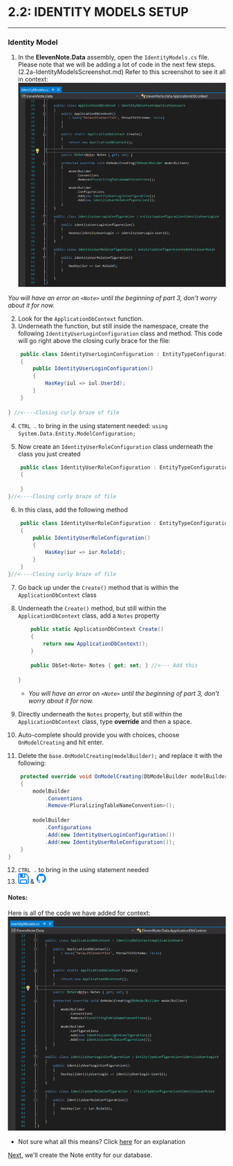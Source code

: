 # 2.2: IDENTITY MODELS SETUP
---
### Identity Model
1. In the **ElevenNote.Data** assembly, open the `IdentityModels.cs` file. Please note that we will be adding a lot of code in the next few steps. (2.2a-IdentityModelsScreenshot.md) Refer to this screenshot to see it all in context:
![IdentityModels.cs](../assets/2.2a-A.png)

*You will have an error on `<Note>` until the beginning of part 3, don't worry about it for now.*

2. Look for the `ApplicationDbContext` function.
3. Underneath the function, but still inside the namespace, create the following `IdentityUserLoginConfiguration` class and method. This code will go right above the closing curly brace for the file:

```cs
    public class IdentityUserLoginConfiguration : EntityTypeConfiguration<IdentityUserLogin>
    {
        public IdentityUserLoginConfiguration()
        {
            HasKey(iul => iul.UserId);
        }
    }

} //<----Closing curly braze of file
```
4. `CTRL .` to bring in the using statement needed: `using System.Data.Entity.ModelConfiguration;`

5. Now create an `IdentityUserRoleConfiguration` class underneath the class you just created

```cs
    public class IdentityUserRoleConfiguration : EntityTypeConfiguration<IdentityUserRole>
    {

    }
}//<----Closing curly braze of file
```
6. In this class, add the following method

```cs
    public class IdentityUserRoleConfiguration : EntityTypeConfiguration<IdentityUserRole>
    {
        public IdentityUserRoleConfiguration()
        {
            HasKey(iur => iur.RoleId);
        }
    }
}//<----Closing curly braze of file
```
7. Go back up under the `Create()` method that is within the `ApplicationDbContext` class
8. Underneath the `Create()` method, but still within the `ApplicationDbContext` class, add a `Notes` property

    ```cs
        public static ApplicationDbContext Create()
        {
            return new ApplicationDbContext();
        }

        public DbSet<Note> Notes { get; set; } //<--- Add this

    }
    ```
   * *You will have an error on `<Note>` until the beginning of part 3, don't worry about it for now.*
9. Directly underneath the `Notes` property, but still within the `ApplicationDbContext` class, type **override** and then a space.
10. Auto-complete should provide you with choices, choose `OnModelCreating` and hit enter.
11. Delete the `base.OnModelCreating(modelBuilder);` and replace it with the following:

```cs
    protected override void OnModelCreating(DbModelBuilder modelBuilder)
    {
        modelBuilder
            .Conventions
            .Remove<PluralizingTableNameConvention>();
    
        modelBuilder
            .Configurations
            .Add(new IdentityUserLoginConfiguration())
            .Add(new IdentityUserRoleConfiguration());
    }
}
```
12. `CTRL .` to bring in the using statement needed
13. ![Save](../assets/font-awesome-save.png) & ![Git](../assets/devicons_github_badge.png)

#### Notes:
Here is all of the code we have added for context:
![IdentityModels.cs](../assets/2.2a-A.png)

* Not sure what all this means? Click [here](2.2b-Explanation.md) for an explanation

[Next,](../3-DatabaseSetup/3.0-Data.md) we'll create the Note entity for our database.
